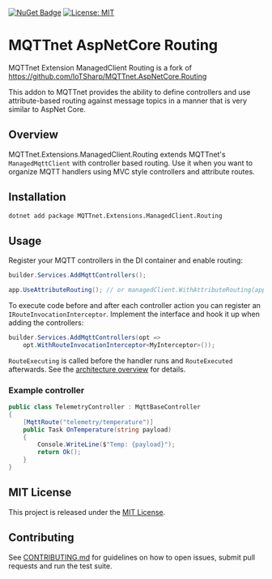 [![NuGet Badge](https://buildstats.info/nuget/MQTTnet.Extensions.ManagedClient.Routing)]([https://www.nuget.org/packages/MQTTnet.AspNetCore.Routing](https://www.nuget.org/packages/MQTTnet.Extensions.ManagedClient.Routing/))
[![License: MIT](https://img.shields.io/badge/License-MIT-brightgreen.svg)](./LICENSE)

# MQTTnet AspNetCore Routing

MQTTnet Extension ManagedClient Routing is a fork of https://github.com/IoTSharp/MQTTnet.AspNetCore.Routing

This addon to MQTTnet provides the ability to define controllers and use attribute-based routing against message topics in a manner that is very similar to AspNet Core.

## Overview

MQTTnet.Extensions.ManagedClient.Routing extends MQTTnet's `ManagedMqttClient` with controller based routing. Use it when you want to organize MQTT handlers using MVC style controllers and attribute routes.

## Installation

```bash
dotnet add package MQTTnet.Extensions.ManagedClient.Routing
```

## Usage

Register your MQTT controllers in the DI container and enable routing:

```csharp
builder.Services.AddMqttControllers();

app.UseAttributeRouting(); // or managedClient.WithAttributeRouting(app.Services);
```

To execute code before and after each controller action you can register an
`IRouteInvocationInterceptor`. Implement the interface and hook it up when
adding the controllers:

```csharp
builder.Services.AddMqttControllers(opt =>
    opt.WithRouteInvocationInterceptor<MyInterceptor>());
```

`RouteExecuting` is called before the handler runs and `RouteExecuted` afterwards.
See the [architecture overview](docs/architecture.md#extension-points) for
details.

### Example controller

```csharp
public class TelemetryController : MqttBaseController
{
    [MqttRoute("telemetry/temperature")]
    public Task OnTemperature(string payload)
    {
        Console.WriteLine($"Temp: {payload}");
        return Ok();
    }
}
```

## MIT License
This project is released under the [MIT License](./LICENSE).

## Contributing
See [CONTRIBUTING.md](CONTRIBUTING.md) for guidelines on how to open issues, submit pull requests and run the test suite.